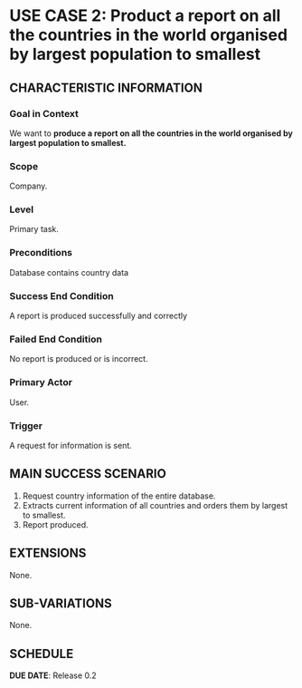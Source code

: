 # USE CASE 2: Product a report on all the countries in the world organised by largest population to smallest

## CHARACTERISTIC INFORMATION

### Goal in Context

We want to **produce a report on all the countries in the world organised by largest population to smallest.**

### Scope

Company.

### Level

Primary task.

### Preconditions

Database contains country data

### Success End Condition

A report is produced successfully and correctly

### Failed End Condition

No report is produced or is incorrect.

### Primary Actor

User.

### Trigger

A request for information is sent.

## MAIN SUCCESS SCENARIO

1. Request country information of the entire database.
2. Extracts current information of all countries and orders them by largest to smallest.
3. Report produced.

## EXTENSIONS

None.

## SUB-VARIATIONS

None.

## SCHEDULE

**DUE DATE**: Release 0.2
